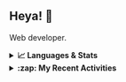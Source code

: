## Heya! 👋

Web developer.

<details>
  <summary><strong>📈 Languages & Stats</strong></summary>
  <img src="https://github-readme-stats.vercel.app/api?username=glimmrz&show_icons=true&theme=dark&hide_border=true"
       alt="Tayef's GitHub stats" />
  <img src="https://github-readme-stats.vercel.app/api/top-langs/?username=glimmrz&show_icons=true&theme=dark&hide_border=true&layout=compact&langs_count=5"
       alt="Tayef's Top GitHub Languages" />
</details>

<details>
<summary><strong> :zap: My Recent Activities </strong></summary>

<!-- ACTIVITY-LIST:START -->

- [glimmrz pushed to main in glimmrz/portfolio](https://github.com/glimmrz/portfolio/compare/eaf00950f1...276ac3ef55)
- [glimmrz pushed to main in glimmrz/portfolio](https://github.com/glimmrz/portfolio/compare/6ec378d7a5...eaf00950f1)
- [glimmrz made glimmrz/zeris public](https://github.com/glimmrz/zeris)
- [glimmrz deleted branch gb at glimmrz/zeris](https://github.com/)
- [glimmrz deleted branch master at glimmrz/zeris](https://github.com/)
<!-- ACTIVITY-LIST:END -->

</details>
